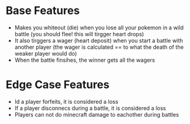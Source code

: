 # Base Features
* Makes you whiteout (die) when you lose all your pokemon in a wild battle (you should flee! this will tirgger heart drops)
* It also tirggers a wager (heart deposit) when you start a battle with another player (the wager is calculated == to what the death of the weaker player would do)
* When the battle finsihes, the winner gets all the wagers
# Edge Case Features
* Id a player forfeits, it is considered a loss
* If a player disconnecs during a battle, it is considered a loss
* Players can not do minecraft damage to eachother during battles
